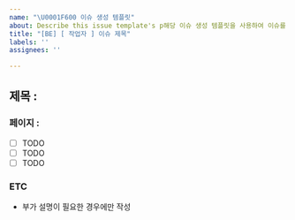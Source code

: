 ```yaml
---
name: "\U0001F600 이슈 생성 템플릿"
about: Describe this issue template's p해당 이슈 생성 템플릿을 사용하여 이슈를 생성해주세요.urpose here.
title: "[BE] [ 작업자 ] 이슈 제목"
labels: ''
assignees: ''

---
```


## 제목 :
### 페이지 :
- [ ] TODO
- [ ] TODO
- [ ] TODO

### ETC
 - 부가 설명이 필요한 경우에만 작성
